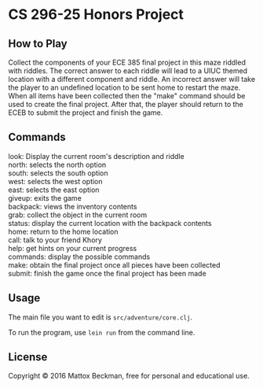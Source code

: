 # CS 296-25 Honors Project

## How to Play

Collect the components of your ECE 385 final project in this maze riddled with riddles. The correct answer
to each riddle will lead to a UIUC themed location with a different component and riddle. An incorrect answer
will take the player to an undefined location to be sent home to restart the maze. When all items have been 
collected then the "make" command should be used to create the final project. After that, the player should
return to the ECEB to submit the project and finish the game.

## Commands

look: Display the current room's description and riddle  
north: selects the north option  
south: selects the south option  
west: selects the west option  
east: selects the east option  
giveup: exits the game  
backpack: views the inventory contents  
grab: collect the object in the current room  
status: display the current location with the backpack contents  
home: return to the home location  
call: talk to your friend Khory  
help: get hints on your current progress  
commands: display the possible commands  
make: obtain the final project once all pieces have been collected  
submit: finish the game once the final project has been made  


## Usage

The main file you want to edit is `src/adventure/core.clj`.

To run the program, use `lein run` from the command line.

## License

Copyright © 2016 Mattox Beckman, free for personal and educational use.
